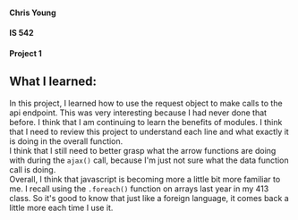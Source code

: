 #### Chris Young
#### IS 542 
#### Project 1

## What I learned:
In this project, I learned how to use the request object to make calls to the api endpoint. This was very interesting because I had never done that before. I think that I am continuing to learn the benefits of modules. I think that I need to review this project to understand each line and what exactly it is doing in the overall function.  
I think that I still need to better grasp what the arrow functions are doing with during the `ajax()` call, because I'm just not sure what the data function call is doing.  
Overall, I think that javascript is becoming more a little bit more familiar to me. I recall using the `.foreach()` function on arrays last year in my 413 class. So it's good to know that just like a foreign language, it comes back a little more each time I use it.